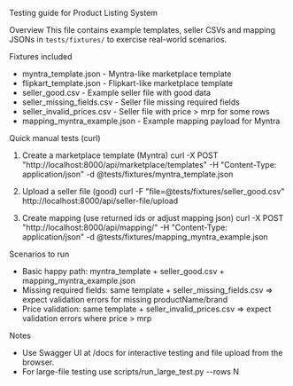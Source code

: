 Testing guide for Product Listing System

Overview
This file contains example templates, seller CSVs and mapping JSONs in `tests/fixtures/` to exercise real-world scenarios.

Fixtures included
- myntra_template.json - Myntra-like marketplace template
- flipkart_template.json - Flipkart-like marketplace template
- seller_good.csv - Example seller file with good data
- seller_missing_fields.csv - Seller file missing required fields
- seller_invalid_prices.csv - Seller file with price > mrp for some rows
- mapping_myntra_example.json - Example mapping payload for Myntra

Quick manual tests (curl)
1) Create a marketplace template (Myntra)
curl -X POST "http://localhost:8000/api/marketplace/templates" -H "Content-Type: application/json" -d @tests/fixtures/myntra_template.json

2) Upload a seller file (good)
curl -F "file=@tests/fixtures/seller_good.csv" http://localhost:8000/api/seller-file/upload

3) Create mapping (use returned ids or adjust mapping json)
curl -X POST "http://localhost:8000/api/mapping/" -H "Content-Type: application/json" -d @tests/fixtures/mapping_myntra_example.json

Scenarios to run
- Basic happy path: myntra_template + seller_good.csv + mapping_myntra_example.json
- Missing required fields: same template + seller_missing_fields.csv => expect validation errors for missing productName/brand
- Price validation: same template + seller_invalid_prices.csv => expect validation errors where price > mrp

Notes
- Use Swagger UI at /docs for interactive testing and file upload from the browser.
- For large-file testing use scripts/run_large_test.py --rows N

